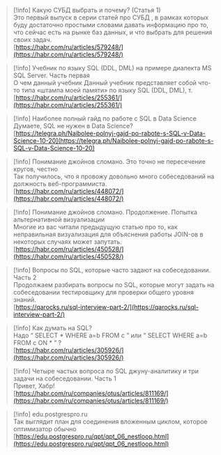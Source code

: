 > [!info] Какую СУБД выбрать и почему? (Статья 1)  
> Это первый выпуск в серии статей про СУБД , в рамках которых буду достаточно простыми словами давать информацию про то, что сейчас есть на рынке баз данных, и что выбрать для решения своих задач.  
> [https://habr.com/ru/articles/579248/](https://habr.com/ru/articles/579248/)  

> [!info] Учебник по языку SQL (DDL, DML) на примере диалекта MS SQL Server. Часть первая  
> О чем данный учебник Данный учебник представляет собой что-то типа «штампа моей памяти» по языку SQL (DDL, DML), т.  
> [https://habr.com/ru/articles/255361/](https://habr.com/ru/articles/255361/)  

> [!info] Наиболее полный гайд по работе с SQL в Data Science  
> Думаете, SQL не нужен в Data Science?  
> [https://telegra.ph/Naibolee-polnyj-gajd-po-rabote-s-SQL-v-Data-Science-10-20](https://telegra.ph/Naibolee-polnyj-gajd-po-rabote-s-SQL-v-Data-Science-10-20)  

> [!info] Понимание джойнов сломано. Это точно не пересечение кругов, честно  
> Так получилось, что я провожу довольно много собеседований на должность веб-программиста.  
> [https://habr.com/ru/articles/448072/](https://habr.com/ru/articles/448072/)  

> [!info] Понимание джойнов сломано. Продолжение. Попытка альтернативной визуализации  
> Многие из вас читали предыдущую статью про то, как неправильная визуализация для объяснения работы JOIN-ов в некоторых случаях может запутать.  
> [https://habr.com/ru/articles/450528/](https://habr.com/ru/articles/450528/)  

> [!info] Вопросы по SQL, которые часто задают на собеседовании. Часть 2  
> Продолжаем разбирать вопросы по SQL, которые могут задать на собеседовании тестировщику для проверки общего уровня знаний.  
> [https://qarocks.ru/sql-interview-part-2/](https://qarocks.ru/sql-interview-part-2/)  

> [!info] Как думать на SQL?  
> Надо “ SELECT * WHERE a=b FROM c ” или “ SELECT WHERE a=b FROM c ON * ” ?  
> [https://habr.com/ru/articles/305926/](https://habr.com/ru/articles/305926/)  

> [!info] Четыре частых вопроса по SQL джуну-аналитику и три задачи на собеседовании. Часть 1  
> Привет, Хабр!  
> [https://habr.com/ru/companies/otus/articles/811169/](https://habr.com/ru/companies/otus/articles/811169/)  

> [!info] edu.postgrespro.ru  
> Так выглядит план для соединения вложенным циклом, которое оптимизатор обычно  
> [https://edu.postgrespro.ru/qpt/qpt_06_nestloop.html](https://edu.postgrespro.ru/qpt/qpt_06_nestloop.html)